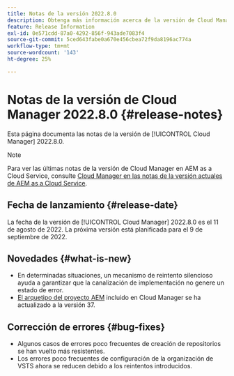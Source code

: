```yaml
---
title: Notas de la versión 2022.8.0
description: Obtenga más información acerca de la versión de Cloud Manager 2022.8.0.
feature: Release Information
exl-id: 0e571cdd-87a0-4292-856f-943ade7083f4
source-git-commit: 5ced643fabe0a670e456cbea72f9da8196ac774a
workflow-type: tm+mt
source-wordcount: '143'
ht-degree: 25%

---
```


# Notas de la versión de Cloud Manager 2022.8.0 {#release-notes}

Esta página documenta las notas de la versión de [!UICONTROL Cloud Manager] 2022.8.0.

>[!NOTE]
>
>Para ver las últimas notas de la versión de Cloud Manager en AEM as a Cloud Service, consulte [Cloud Manager en las notas de la versión actuales de AEM as a Cloud Service](https://experienceleague.adobe.com/en/docs/experience-manager-cloud-service/content/release-notes/cloud-manager/current).

## Fecha de lanzamiento {#release-date}

La fecha de la versión de [!UICONTROL Cloud Manager] 2022.8.0 es el 11 de agosto de 2022. La próxima versión está planificada para el 9 de septiembre de 2022.

## Novedades {#what-is-new}

* En determinadas situaciones, un mecanismo de reintento silencioso ayuda a garantizar que la canalización de implementación no genere un estado de error.
* [El arquetipo del proyecto AEM](https://experienceleague.adobe.com/es/docs/experience-manager-core-components/using/developing/archetype/overview) incluido en Cloud Manager se ha actualizado a la versión 37.

## Corrección de errores {#bug-fixes}

* Algunos casos de errores poco frecuentes de creación de repositorios se han vuelto más resistentes.
* Los errores poco frecuentes de configuración de la organización de VSTS ahora se reducen debido a los reintentos introducidos.
